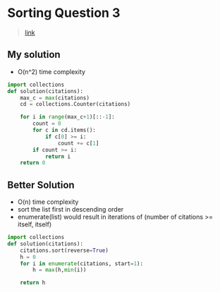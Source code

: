 # Sorting Question 3

> [link](https://programmers.co.kr/learn/courses/30/lessons/42747#)

## My solution

- O(n^2) time complexity

```python
import collections
def solution(citations):
    max_c = max(citations)
    cd = collections.Counter(citations)

    for i in range(max_c+1)[::-1]:
        count = 0
        for c in cd.items():
            if c[0] >= i:
                count += c[1]
        if count >= i:
            return i
    return 0
```

## Better Solution

- O(n) time complexity
- sort the list first in descending order
- enumerate(list) would result in iterations of (number of citations >= itself, itself)

```python
import collections
def solution(citations):
    citations.sort(reverse=True)
    h = 0
    for i in enumerate(citations, start=1):
        h = max(h,min(i))

    return h
```
